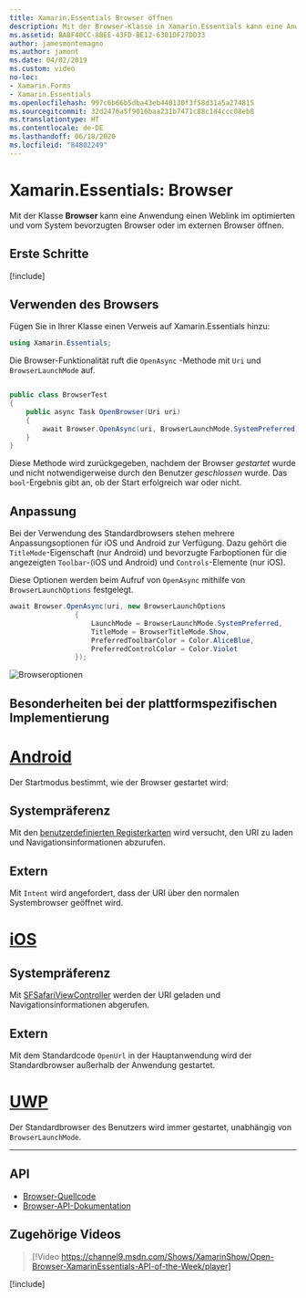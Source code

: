 ```yaml
---
title: Xamarin.Essentials Browser öffnen
description: Mit der Browser-Klasse in Xamarin.Essentials kann eine Anwendung einen Weblink im optimierten und vom System bevorzugten Browser oder im externen Browser öffnen.
ms.assetid: BABF40CC-8BEE-43FD-BE12-6301DF27DD33
author: jamesmontemagno
ms.author: jamont
ms.date: 04/02/2019
ms.custom: video
no-loc:
- Xamarin.Forms
- Xamarin.Essentials
ms.openlocfilehash: 997c6b66b5dba43eb440130f3f58d31a5a274815
ms.sourcegitcommit: 32d2476a5f9016baa231b7471c88c1d4ccc08eb8
ms.translationtype: HT
ms.contentlocale: de-DE
ms.lasthandoff: 06/18/2020
ms.locfileid: "84802249"
---
```

# <a name="xamarinessentials-browser"></a>Xamarin.Essentials: Browser

Mit der Klasse **Browser** kann eine Anwendung einen Weblink im optimierten und vom System bevorzugten Browser oder im externen Browser öffnen.

## <a name="get-started"></a>Erste Schritte

[!include[](~/essentials/includes/get-started.md)]

## <a name="using-browser"></a>Verwenden des Browsers

Fügen Sie in Ihrer Klasse einen Verweis auf Xamarin.Essentials hinzu:

```csharp
using Xamarin.Essentials;
```

Die Browser-Funktionalität ruft die `OpenAsync` -Methode mit `Uri` und `BrowserLaunchMode` auf.

```csharp

public class BrowserTest
{
    public async Task OpenBrowser(Uri uri)
    {
        await Browser.OpenAsync(uri, BrowserLaunchMode.SystemPreferred);
    }
}
```

Diese Methode wird zurückgegeben, nachdem der Browser _gestartet_ wurde und nicht notwendigerweise durch den Benutzer _geschlossen_ wurde.  Das `bool`-Ergebnis gibt an, ob der Start erfolgreich war oder nicht.

## <a name="customization"></a>Anpassung

Bei der Verwendung des Standardbrowsers stehen mehrere Anpassungsoptionen für iOS und Android zur Verfügung. Dazu gehört die `TitleMode`-Eigenschaft (nur Android) und bevorzugte Farboptionen für die angezeigten `Toolbar`-(iOS und Android) und `Controls`-Elemente (nur iOS).

Diese Optionen werden beim Aufruf von `OpenAsync` mithilfe von `BrowserLaunchOptions` festgelegt.

```csharp
await Browser.OpenAsync(uri, new BrowserLaunchOptions
                {
                    LaunchMode = BrowserLaunchMode.SystemPreferred,
                    TitleMode = BrowserTitleMode.Show,
                    PreferredToolbarColor = Color.AliceBlue,
                    PreferredControlColor = Color.Violet
                });
```

![Browseroptionen](images/browser-options.png)

## <a name="platform-implementation-specifics"></a>Besonderheiten bei der plattformspezifischen Implementierung

# <a name="android"></a>[Android](#tab/android)

Der Startmodus bestimmt, wie der Browser gestartet wird:

## <a name="system-preferred"></a>Systempräferenz

Mit den [benutzerdefinierten Registerkarten](https://developer.chrome.com/multidevice/android/customtabs) wird versucht, den URI zu laden und Navigationsinformationen abzurufen.

## <a name="external"></a>Extern

Mit `Intent` wird angefordert, dass der URI über den normalen Systembrowser geöffnet wird.

# <a name="ios"></a>[iOS](#tab/ios)

## <a name="system-preferred"></a>Systempräferenz

Mit [SFSafariViewController](xref:SafariServices.SFSafariViewController) werden der URI geladen und Navigationsinformationen abgerufen.

## <a name="external"></a>Extern

Mit dem Standardcode `OpenUrl` in der Hauptanwendung wird der Standardbrowser außerhalb der Anwendung gestartet.

# <a name="uwp"></a>[UWP](#tab/uwp)

Der Standardbrowser des Benutzers wird immer gestartet, unabhängig von `BrowserLaunchMode`.

--------------

## <a name="api"></a>API

- [Browser-Quellcode](https://github.com/xamarin/Essentials/tree/main/Xamarin.Essentials/Browser)
- [Browser-API-Dokumentation](xref:Xamarin.Essentials.Browser)

## <a name="related-video"></a>Zugehörige Videos

> [!Video https://channel9.msdn.com/Shows/XamarinShow/Open-Browser-XamarinEssentials-API-of-the-Week/player]

[!include[](~/essentials/includes/xamarin-show-essentials.md)]
